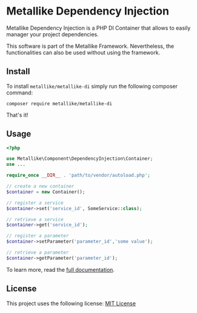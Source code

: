 # Metallike Dependency Injection

Metallike Dependency Injection is a PHP DI Container that allows to easily manager your project dependencies.

This software is part of the Metallike Framework. Nevertheless, the functionalities can also be used without using the framework.

## Install

To install `metallike/metallike-di` simply run the following composer command:

```shell script
composer require metallike/metallike-di
``` 

That's it!

## Usage

```php
<?php

use Metallike\Component\DependencyInjection\Container;
use ...

require_once __DIR__ . 'path/to/vendor/autoload.php';

// create a new container
$container = new Container();

// register a service
$container->set('service_id', SomeService::class); 

// retrieve a service
$container->get('service_id');

// register a parameter
$container->setParameter('parameter_id','some value');

// retrieve a parameter
$container->getParameter('parameter_id');
```

To learn more, read the [full documentation](https://link.to/full/doc).

## License

This project uses the following license: [MIT License](https://github.com/metallike/metallike-di/blob/master/LICENSE)